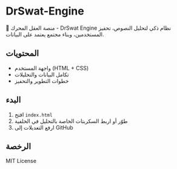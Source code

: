 
# DrSwat-Engine

🚀 منصة العقل المحرك - DrSwat Engine
نظام ذكي لتحليل النصوص، تحفيز المستخدمين، وبناء مجتمع يعتمد على البيانات.

## المحتويات
- واجهة المستخدم (HTML + CSS)
- تكامل البيانات والتحليلات
- خطوات التطوير والتحفيز

## البدء
1. افتح `index.html`
2. طوّر أو اربط السكربتات الخاصة بالتحليل في الخلفية
3. ارفع التعديلات إلى GitHub

## الرخصة
MIT License

